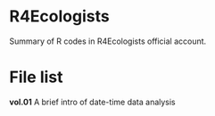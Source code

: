 # R4Ecologists
Summary of R codes in R4Ecologists official account.

# File list

**vol.01** A brief intro of date-time data analysis
